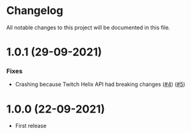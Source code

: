 # Changelog

All notable changes to this project will be documented in this file.

# 1.0.1 (29-09-2021)

### Fixes

-   Crashing because Twitch Helix API had breaking changes ([#4](https://github.com/twesterapp/twester/issues/4)) ([#5](https://github.com/twesterapp/twester/pull/5))

# 1.0.0 (22-09-2021)

-   First release
